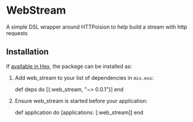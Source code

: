 # WebStream

A simple DSL wrapper around HTTPoision to help build a stream with http requests


## Installation

If [available in Hex](https://hex.pm/docs/publish), the package can be installed as:

  1. Add web_stream to your list of dependencies in `mix.exs`:

        def deps do
          [{:web_stream, "~> 0.0.1"}]
        end

  2. Ensure web_stream is started before your application:

        def application do
          [applications: [:web_stream]]
        end
